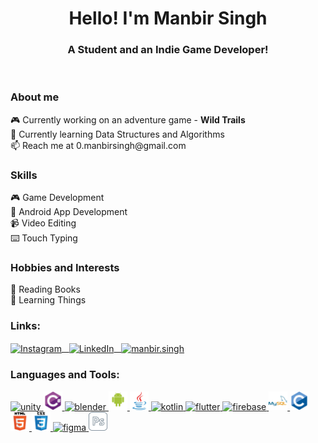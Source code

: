 <h1 align="center">Hello! I'm Manbir Singh</h1>
<h3 align="center">A Student and an Indie Game Developer!</h3>
<br>
<h3 align="left">About me</h3>
🎮 Currently working on an adventure game - <b>Wild Trails</b><br>
🧠 Currently learning Data Structures and Algorithms<br>
📫 Reach me at 0.manbirsingh@gmail.com

<h3 align="left">Skills</h3>
🎮 Game Development<br>
📱 Android App Development<br>
📹 Video Editing<br>
⌨️ Touch Typing

<h3 align="left">Hobbies and Interests</h3>
📘 Reading Books<br>
📖 Learning Things

<h3 align="left">Links:</h3>
<p align="left">
<a href="https://instagram.com/0_manbir" target="blank">
  <img align="center" src="https://upload.wikimedia.org/wikipedia/commons/thumb/a/a5/Instagram_icon.png/768px-Instagram_icon.png" alt="Instagram" height="30" width="30"/>
   
</a>
<a href="https://linkedin.com/in/0-manbir" target="blank">
  <img align="center" src="https://cdn-icons-png.flaticon.com/256/174/174857.png" alt="LinkedIn" height="30" width="30"/>
   
</a>
<a href="https://codeforces.com/profile/manbir.singh" target="blank">
  <img align="center" src="https://cdn.iconscout.com/icon/free/png-256/free-code-forces-3628695-3029920.png" alt="manbir.singh" height="30" width="30" />
</a>
</p>

<h3 align="left">Languages and Tools:</h3>
<p align="left">
  
  <a href="https://unity.com/" target="_blank" rel="noreferrer"> 
    <img src="https://www.vectorlogo.zone/logos/unity3d/unity3d-icon.svg" alt="unity" width="30" height="30"/> 
  </a> 
  
  <a href="https://www.w3schools.com/cs/" target="_blank" rel="noreferrer"> 
    <img src="https://raw.githubusercontent.com/devicons/devicon/master/icons/csharp/csharp-original.svg" alt="csharp" width="30" height="30"/> 
  </a> 
  
  <a href="https://www.blender.org/" target="_blank" rel="noreferrer">
    <img src="https://download.blender.org/branding/community/blender_community_badge_white.svg" alt="blender" width="30" height="30"/> 
  </a> 
  
  <a href="https://developer.android.com" target="_blank" rel="noreferrer">
    <img src="https://raw.githubusercontent.com/devicons/devicon/master/icons/android/android-original-wordmark.svg" alt="android" width="30" height="30"/>
  </a> 

  <a href="https://www.java.com" target="_blank" rel="noreferrer"> 
    <img src="https://raw.githubusercontent.com/devicons/devicon/master/icons/java/java-original.svg" alt="java" width="30" height="30"/> 
  </a> 
  
  <a href="https://kotlinlang.org" target="_blank" rel="noreferrer"> 
    <img src="https://www.vectorlogo.zone/logos/kotlinlang/kotlinlang-icon.svg" alt="kotlin" width="30" height="30"/> 
  </a> 
  
  <a href="https://flutter.dev" target="_blank" rel="noreferrer"> 
    <img src="https://www.vectorlogo.zone/logos/flutterio/flutterio-icon.svg" alt="flutter" width="30" height="30"/> 
  </a> 
  
  <a href="https://firebase.google.com/" target="_blank" rel="noreferrer"> 
    <img src="https://www.vectorlogo.zone/logos/firebase/firebase-icon.svg" alt="firebase" width="30" height="30"/> 
  </a> 
  
  <a href="https://www.mysql.com/" target="_blank" rel="noreferrer"> 
    <img src="https://raw.githubusercontent.com/devicons/devicon/master/icons/mysql/mysql-original-wordmark.svg" alt="mysql" width="30" height="30"/> 
  </a> 
  
  <a href="https://www.cprogramming.com/" target="_blank" rel="noreferrer"> 
    <img src="https://raw.githubusercontent.com/devicons/devicon/master/icons/c/c-original.svg" alt="c" width="30" height="30"/> 
  </a> 
  
  <a href="https://www.w3.org/html/" target="_blank" rel="noreferrer"> 
    <img src="https://raw.githubusercontent.com/devicons/devicon/master/icons/html5/html5-original-wordmark.svg" alt="html5" width="30" height="30"/> 
  </a> 
  
  <a href="https://www.w3schools.com/css/" target="_blank" rel="noreferrer"> 
    <img src="https://raw.githubusercontent.com/devicons/devicon/master/icons/css3/css3-original-wordmark.svg" alt="css3" width="30" height="30"/> 
  </a> 
  
  <a href="https://www.figma.com/" target="_blank" rel="noreferrer"> 
    <img src="https://www.vectorlogo.zone/logos/figma/figma-icon.svg" alt="figma" width="30" height="30"/> 
  </a> 
  
  <a href="https://www.photoshop.com/en" target="_blank" rel="noreferrer"> 
    <img src="https://raw.githubusercontent.com/devicons/devicon/master/icons/photoshop/photoshop-line.svg" alt="photoshop" width="30" height="30"/> 
  </a> 
  
</p>

